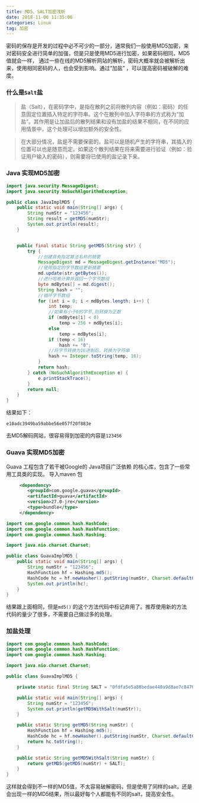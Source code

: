 ```yaml
---
title: MD5、SALT加密浅析
date: 2018-11-06 11:35:06
categories: Linux
tag: 加密
---
```

密码的保存是开发的过程中必不可少的一部分，通常我们一般使用MD5加密，来对密码安全进行简单的加强，但是只是使用MD5进行加密，如果密码相同，MD5值就会一样，
通过一些在线的MD5解析网站的解析，密码大概率就会被解析出来，使用相同密码的人，也会受到影响。通过“加盐” ，可以提高密码被破解的难度。

### 什么是`Salt`盐
> 盐（Salt），在密码学中，是指在散列之前将散列内容（例如：密码）的任意固定位置插入特定的字符串。这个在散列中加入字符串的方式称为“加盐”。其作用是让加盐后的散列结果和没有加盐的结果不相同，在不同的应用情景中，这个处理可以增加额外的安全性。

>在大部分情况，盐是不需要保密的。盐可以是随机产生的字符串，其插入的位置可以也是随意而定。如果这个散列结果在将来需要进行验证（例如：验证用户输入的密码），则需要将已使用的盐记录下来。

### Java 实现MD5加密
``` Java
import java.security.MessageDigest;
import java.security.NoSuchAlgorithmException;

public class JavaImplMD5 {
    public static void main(String[] args) {
        String numStr = "123456";
        String result = getMD5(numStr);
        System.out.println(result);
    }


    public final static String getMD5(String str) {
        try {
            //创建具有指定算法名称的摘要
            MessageDigest md = MessageDigest.getInstance("MD5");
            //使用指定的字节数组更新摘要
            md.update(str.getBytes());
            //进行哈希计算并返回一个字节数组
            byte mdBytes[] = md.digest();
            String hash = "";
            //循环字节数组
            for (int i = 0; i < mdBytes.length; i++) {
                int temp;
                //如果有小于0的字节,则转换为正数
                if (mdBytes[i] < 0)
                    temp = 256 + mdBytes[i];
                else
                    temp = mdBytes[i];
                if (temp < 16)
                    hash += "0";
                //将字节转换为16进制后，转换为字符串
                hash += Integer.toString(temp, 16);
            }
            return hash;
        } catch (NoSuchAlgorithmException e) {
            e.printStackTrace();
        }
        return null;
    }
}
```
结果如下：
``` shell
e10adc3949ba59abbe56e057f20f883e
```
去MD5解码网站，很容易得到加密的内容是`123456`

### Guava 实现MD5加密
Guava 工程包含了若干被Google的 Java项目广泛依赖 的核心库，包含了一些常用工具类的实现。
导入maven 包
``` xml
     <dependency>
        <groupId>com.google.guava</groupId>
        <artifactId>guava</artifactId>
        <version>27.0-jre</version>
        <type>bundle</type>
     </dependency>
```
``` Java
import com.google.common.hash.HashCode;
import com.google.common.hash.HashFunction;
import com.google.common.hash.Hashing;

import java.nio.charset.Charset;

public class GuavaImplMD5 {
    public static void main(String[] args) {
        String numStr = "123456";
        HashFunction hf = Hashing.md5();
        HashCode hc = hf.newHasher().putString(numStr, Charset.defaultCharset()).hash();
        System.out.println(hc);
    }
}
```
结果跟上面相同，但是`md5()` 的这个方法代码中标记弃用了。推荐使用新的方法
代码的量少了很多，不需要自己做过多的处理。

###  加盐处理

``` Java
import com.google.common.hash.HashCode;
import com.google.common.hash.HashFunction;
import com.google.common.hash.Hashing;

import java.nio.charset.Charset;

public class GuavaImplMD5 {

    private static final String SALT = "0fdfa5e5a88bedae440a9d8ae7c84708";

    public static void main(String[] args) {
        String numStr = "123456";
        System.out.println(getMD5WithSalt(numStr));
    }

    public static String getMD5(String numStr) {
        HashFunction hf = Hashing.md5();
        HashCode hc = hf.newHasher().putString(numStr, Charset.defaultCharset()).hash();
        return hc.toString();
    }

    public static String getMD5WithSalt(String numStr) {
        return getMD5(getMD5(numStr) + SALT);
    }
}

```

这样就会得到不一样的MD5值，不太容易破解密码，但是使用了同样的salt，还是会出现一样的MD5结果，所以最好每个人都能有不同的salt，提高安全性。
